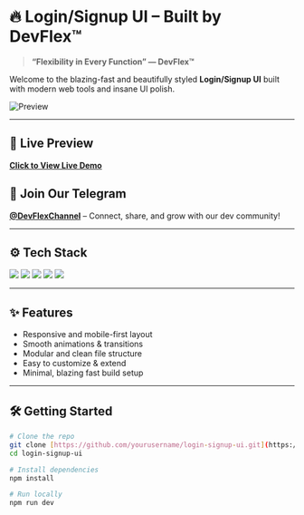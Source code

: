 # 🔥 Login/Signup UI – Built by DevFlex™

> **“Flexibility in Every Function” — DevFlex™**

Welcome to the blazing-fast and beautifully styled **Login/Signup UI** built with modern web tools and insane UI polish.

![Preview](https://media-hosting.imagekit.io/db90a6296fe940df/575bc8e1-91f3-49f0-af76-eabea497df36.png?Expires=1841650549&Key-Pair-Id=K2ZIVPTIP2VGHC&Signature=Ioq1JaTY85~VRTYll3UBhvxEkLzTG5Z4P2fzFfKTWemaOeqpp4nXWBOCcxFIDu9G3lrqrmOXpf8HZVKQE9x7UXmewlq3IJKjJM30GMjNuK2FQRxpCTjnk-EVy4mhGfUJWsebEB-npCj~ZRd3BzN1fB37WViZGdCvYsx2fPD0zy6vFE8T~mQW9gc2~FC802UtkfVQIdNwWiT8vCVvoK-x3h0-GdhVTFG3oqLNN2dZe-FezThybE7ipOZyPRsBhf~g7mA70RtfsAwGnbsBLeNMYupgAGUXEyNkihCKO7YZvo24I8JVltXy1NiyIVUAk8GFMGXJ6xxN0Y7mNAlngH91bw__)

---

## 🚀 Live Preview  
[**Click to View Live Demo**](https://login-signup-ui-eight.vercel.app/)

## 📢 Join Our Telegram  
[**@DevFlexChannel**](https://t.me/FlexDevelopers) – Connect, share, and grow with our dev community!

---

## ⚙️ Tech Stack

<p align="left">
  <img src="https://img.shields.io/badge/Vite-646CFF?style=for-the-badge&logo=vite&logoColor=white" />
  <img src="https://img.shields.io/badge/TypeScript-3178C6?style=for-the-badge&logo=typescript&logoColor=white" />
  <img src="https://img.shields.io/badge/React-20232A?style=for-the-badge&logo=react&logoColor=61DAFB" />
  <img src="https://img.shields.io/badge/shadcn/ui-000000?style=for-the-badge&logo=vercel&logoColor=white" />
  <img src="https://img.shields.io/badge/TailwindCSS-38B2AC?style=for-the-badge&logo=tailwind-css&logoColor=white" />
</p>

---

## ✨ Features

- Responsive and mobile-first layout
- Smooth animations & transitions
- Modular and clean file structure
- Easy to customize & extend
- Minimal, blazing fast build setup

---

## 🛠️ Getting Started

```bash
# Clone the repo
git clone [https://github.com/yourusername/login-signup-ui.git](https://github.com/FlexDevelopers/Login-Signup-UI.git)
cd login-signup-ui

# Install dependencies
npm install

# Run locally
npm run dev
